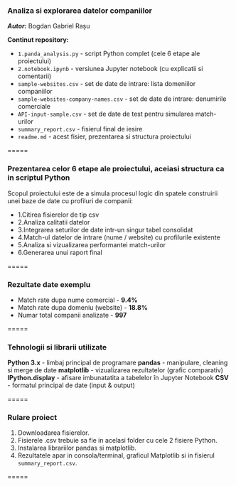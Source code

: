 ### Analiza si explorarea datelor companiilor ###

***Autor:*** Bogdan Gabriel Rașu

**Continut repository:**  
- `1.panda_analysis.py` - script Python complet (cele 6 etape ale proiectului)  
- `2.notebook.ipynb` - versiunea Jupyter notebook (cu explicatii si comentarii)  
- `sample-websites.csv` - set de date de intrare: lista domeniilor companiilor  
- `sample-websites-company-names.csv` - set de date de intrare: denumirile comerciale
- `API-input-sample.csv` - set de date de test pentru simularea match-urilor  
- `summary_report.csv` - fisierul final de iesire  
- `readme.md` - acest fisier, prezentarea si structura proiectului

=====

### Prezentarea celor 6 etape ale proiectului, aceiasi structura ca in scriptul Python ###

Scopul proiectului este de a simula procesul logic din spatele construirii unei baze de date cu profiluri de companii:
- 1.Citirea fisierelor de tip csv
- 2.Analiza calitatii datelor
- 3.Integrarea seturilor de date intr-un singur tabel consolidat
- 4.Match-ul datelor de intrare (nume / website) cu profilurile existente
- 5.Analiza si vizualizarea performantei match-urilor
- 6.Generarea unui raport final 

=====

### Rezultate date exemplu ###

- Match rate dupa nume comercial - **9.4%** 
- Match rate dupa domeniu (website) - **18.8%** 
- Numar total companii analizate - **997** 

=====

### Tehnologii si librarii utilizate ###

**Python 3.x** - limbaj principal de programare 
**pandas** - manipulare, cleaning si merge de date 
**matplotlib** - vizualizarea rezultatelor (grafic comparativ)
**IPython.display** - afisare imbunatatita a tabelelor în Jupyter Notebook
**CSV** - formatul principal de date (input & output) 

=====

### Rulare proiect ###

1. Downloadarea fisierelor.  
2. Fisierele .csv trebuie sa fie in acelasi folder cu cele 2 fisiere Python. 
3. Instalarea librariilor pandas si matplotlib.
4. Rezultatele apar in consola/terminal, graficul Matplotlib si in fisierul `summary_report.csv`.

=====


